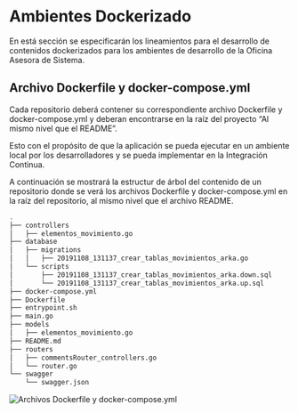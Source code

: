 # Ambientes Dockerizado

En está sección se especificarán los lineamientos para el desarrollo de contenidos dockerizados para los ambientes de desarrollo de la  Oficina Asesora de Sistema.

## Archivo Dockerfile y docker-compose.yml

Cada repositorio deberá contener su correspondiente archivo  Dockerfile y docker-compose.yml y deberan encontrarse en la raíz del proyecto “Al mismo nivel que el README”.

Esto con el propósito de que la aplicación se pueda ejecutar en un ambiente local por los desarrolladores y se pueda implementar en la Integración Continua.

A continuación se mostrará la estructur de árbol del contenido de un repositorio donde se verá los archivos Dockerfile y docker-compose.yml en la raíz del repositorio, al mismo nivel que el archivo README.

```bash
.
├── controllers
│   ├── elementos_movimiento.go
├── database
│   ├── migrations
│   │   ├── 20191108_131137_crear_tablas_movimientos_arka.go
│   └── scripts
│       ├── 20191108_131137_crear_tablas_movimientos_arka.down.sql
│       └── 20191108_131137_crear_tablas_movimientos_arka.up.sql
├── docker-compose.yml
├── Dockerfile
├── entrypoint.sh
├── main.go
├── models
│   ├── elementos_movimiento.go
├── README.md
├── routers
│   ├── commentsRouter_controllers.go
│   └── router.go
└── swagger
    └── swagger.json
```

![Archivos Dockerfile y docker-compose.yml](/lineamientos_oati/ambientes_dockerizados/img/dockerizado_01.png)
